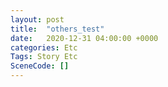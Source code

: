 ```yaml
---
layout: post
title:  "others_test"
date:   2020-12-31 04:00:00 +0000
categories: Etc
Tags: Story Etc
SceneCode: []
---
```

